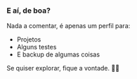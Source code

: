 ### E aí, de boa?
Nada a comentar, é apenas um perfil para:
  - Projetos
  - Alguns testes
  - E backup de algumas coisas

Se quiser explorar, fique a vontade. 🤝🏼

<!--
**alexandrePNeto-Omega/alexandrePNeto-Omega** is a ✨ _special_ ✨ repository because its `README.md` (this file) appears on your GitHub profile.

Here are some ideas to get you started:

- 🔭 I’m currently working on ...
- 🌱 I’m currently learning ...
- 👯 I’m looking to collaborate on ...
- 🤔 I’m looking for help with ...
- 💬 Ask me about ...
- 📫 How to reach me: ...
- 😄 Pronouns: ...
- ⚡ Fun fact: ...
-->
